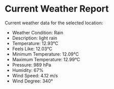 # Current Weather Report
Current weather data for the selected location:
- Weather Condition: Rain
- Description: light rain
- Temperature: 12.93°C
- Feels Like: 12.03°C
- Minimum Temperature: 12.09°C
- Maximum Temperature: 12.99°C
- Pressure: 989 hPa
- Humidity: 67%
- Wind Speed: 4.12 m/s
- Wind Degree: 340°
